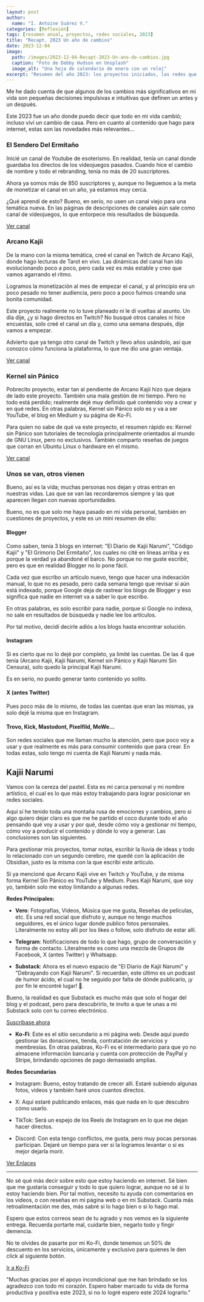 ```yaml
---
layout: post
author:
  name: "I. Antoine Suárez V."
categories: [Reflexión]
tags: [resumen anual, proyectos, redes sociales, 2023]
title: "Recapt. 2023 Un año de cambios"
date: 2023-12-04
image:
  path: /images/2023-12-04-Recapt-2023-Un-ano-de-cambios.jpg
  caption: "Foto de Debby Hudson en Unsplash"
  image_alt: "Una hoja de calendario de enero con un reloj"
excerpt: "Resumen del año 2023: los proyectos iniciados, las redes que se quedaron y los aprendizajes que marcaron un antes y un después en el mundo de Kajii Narumi."
---
```



Me he dado cuenta de que algunos de los cambios más significativos en mi vida son pequeñas decisiones impulsivas e intuitivas que definen un antes y un después.

Este 2023 fue un año donde puedo decir que todo en mi vida cambió; incluso viví un cambio de casa. Pero en cuanto al contenido que hago para internet, estas son las novedades más relevantes...


### El Sendero Del Ermitaño

Inicié un canal de Youtube de esoterismo. En realidad, tenía un canal donde guardaba los directos de los videojuegos pasados. Cuando hice el cambio de nombre y todo el rebranding, tenía no más de 20 suscriptores.

Ahora ya somos más de 850 suscriptores y, aunque no lleguemos a la meta de monetizar el canal en un año, ya estamos muy cerca.

¿Qué aprendí de esto? Bueno, en serio, no usen un canal viejo para una temática nueva. En las páginas de descripciones de canales aún sale como canal de videojuegos, lo que entorpece mis resultados de búsqueda.

[Ver canal](https://youtube.com/channel/UCviiwWWhyZPn4IZtDZhAvlw?sub_confirmation=1)

### Arcano Kajii

De la mano con la misma temática, creé el canal en Twitch de Arcano Kajii, donde hago lecturas de Tarot en vivo. Las dinámicas del canal han ido evolucionando poco a poco, pero cada vez es más estable y creo que vamos agarrando el ritmo.

Logramos la monetización al mes de empezar el canal, y al principio era un poco pesado no tener audiencia, pero poco a poco fuimos creando una bonita comunidad.

Este proyecto realmente no lo tuve planeado ni le di vueltas al asunto. Un día dije, ¿y si hago directos en Twitch? No busqué otros canales ni hice encuestas, solo creé el canal un día y, como una semana después, dije vamos a empezar.

Advierto que ya tengo otro canal de Twitch y llevo años usándolo, así que conozco cómo funciona la plataforma, lo que me dio una gran ventaja.

[Ver canal](https://www.twitch.tv/arcanokajii)

### Kernel sin Pánico

Pobrecito proyecto, estar tan al pendiente de Arcano Kajii hizo que dejara de lado este proyecto. También una mala gestión de mi tiempo. Pero no todo está perdido; realmente dejé muy definido qué contenido voy a crear y en qué redes. En otras palabras, Kernel sin Pánico solo es y va a ser YouTube, el blog en Medium y su página de Ko-Fi.

Para quien no sabe de qué va este proyecto, el resumen rápido es: Kernel sin Pánico son tutoriales de tecnología principalmente orientados al mundo de GNU Linux, pero no exclusivos. También comparto reseñas de juegos que corran en Ubuntu Linux o hardware en el mismo.

[Ver canal](https://www.youtube.com/channel/UCPjT4JmZglYBRGkD1DtUJrg?sub_confirmation=1)

### Unos se van, otros vienen

Bueno, así es la vida; muchas personas nos dejan y otras entran en nuestras vidas. Las que se van las recordaremos siempre y las que aparecen llegan con nuevas oportunidades.

Bueno, no es que solo me haya pasado en mi vida personal, también en cuestiones de proyectos, y este es un mini resumen de ello:

#### Blogger

Como saben, tenía 3 blogs en internet: "El Diario de Kajii Narumi", "Código Kajii" y "El Grimorio Del Ermitaño", los cuales no cité en líneas arriba y es porque la verdad ya abandoné el barco. No porque no me guste escribir, pero es que en realidad Blogger no lo pone fácil.

Cada vez que escribo un artículo nuevo, tengo que hacer una indexación manual, lo que no es pesado, pero cada semana tengo que revisar si aún está indexado, porque Google deja de rastrear los blogs de Blogger y eso significa que nadie en internet va a saber lo que escribo.

En otras palabras, es solo escribir para nadie, porque si Google no indexa, no sale en resultados de búsqueda y nadie lee los artículos.

Por tal motivo, decidí decirle adiós a los blogs hasta encontrar solución.

#### Instagram

Si es cierto que no lo dejé por completo, ya limité las cuentas. De las 4 que tenía (Arcano Kajii, Kajii Narumi, Kernel sin Pánico y Kajii Narumi Sin Censura), solo quedo la principal Kajii Narumi.

Es en serio, no puedo generar tanto contenido yo solito.

#### X (antes Twitter)

Pues poco más de lo mismo, de todas las cuentas que eran las mismas, ya solo dejé la misma que en Instagram.

#### Trovo, Kick, Mastodont, Pixelfild, MeWe...

Son redes sociales que me llaman mucho la atención, pero que poco voy a usar y que realmente es más para consumir contenido que para crear. En todas estas, solo tengo mi cuenta de Kajii Narumi y nada más.

## Kajii Narumi

Vamos con la cereza del pastel. Esta es mi carca personal y mi nombre artístico, el cual es lo que más estoy trabajando para lograr posicionar en redes sociales.

Aquí sí he tenido toda una montaña rusa de emociones y cambios, pero si algo quiero dejar claro es que me he partido el coco durante todo el año pensando qué voy a usar y por qué, desde cómo voy a gestionar mi tiempo, cómo voy a producir el contenido y dónde lo voy a generar. Las conclusiones son las siguientes.

Para gestionar mis proyectos, tomar notas, escribir la lluvia de ideas y todo lo relacionado con un segundo cerebro, me quedé con la aplicación de Obsidian, justo es la misma con la que escribí este artículo.

Si ya mencioné que Arcano Kajii vive en Twitch y YouTube, y de misma forma Kernel Sin Pánico es YouTube y Medium. Pues Kajii Narumi, que soy yo, también solo me estoy limitando a algunas redes.

**Redes Principales:**

- **Vero**: Fotografías, Videos, Música que me gusta, Reseñas de películas, etc. Es una red social que disfruto y, aunque no tengo muchos seguidores, es el único lugar donde publico fotos personales. Literalmente no estoy allí por los likes o follow, solo disfruto de estar allí.
    
- **Telegram**: Notificaciones de todo lo que hago, grupo de conversación y forma de contacto. Literalmente es como una mezcla de Grupos de Facebook, X (antes Twitter) y Whatsapp.
    
- **Substack**: Ahora es el nuevo espacio de "El Diario de Kajii Narumi" y "Debrayando con Kajii Narumi". Si recuerdan, este último es un podcast de humor ácido, el cual no he seguido por falta de dónde publicarlo, ¡y por fin le encontré lugar! 🥳.
    

Bueno, la realidad es que Substack es mucho más que solo el hogar del blog y el podcast, pero para descubrirlo, te invito a que te unas a mi Substack solo con tu correo electrónico.

[Suscríbase ahora](https://kajiinarumi.substack.com/subscribe?)

- **Ko-Fi**: Este es el sitio secundario a mi página web. Desde aquí puedo gestionar las donaciones, tienda, contratación de servicios y membresías. En otras palabras, Ko-Fi es el intermediario para que yo no almacene información bancaria y cuenta con protección de PayPal y Stripe, brindando opciones de pago demasiado amplias.
    

**Redes Secundarias**

- Instagram: Bueno, estoy tratando de crecer allí. Estaré subiendo algunas fotos, videos y también haré unos cuantos directos.
    
- X: Aquí estaré publicando enlaces, más que nada en lo que descubro cómo usarlo.
    
- TikTok: Será un espejo de los Reels de Instagram en lo que me dejan hacer directos.
    
- Discord: Con esta tengo conflictos, me gusta, pero muy pocas personas participan. Dejaré un tiempo para ver si la logramos levantar o si es mejor dejarla morir.
    

[Ver Enlaces](https://linktr.ee/kajiinarumi)

---

No sé qué más decir sobre esto que estoy haciendo en internet. Sé bien que me gustaría conseguir y todo lo que quiero lograr, aunque no sé si lo estoy haciendo bien. Por tal motivo, necesito tu ayuda con comentarios en los videos, o con reseñas en mi página web o en mi Substack. Cuanta más retroalimentación me des, más sabré si lo hago bien o si lo hago mal.

Espero que estos correos sean de tu agrado y nos vemos en la siguiente entrega. Recuerda portarte mal, cuidarte bien, negarlo todo y fingir demencia.

No te olvides de pasarte por mi Ko-Fi, donde tenemos un 50% de descuento en los servicios, únicamente y exclusivo para quienes le den click al siguiente botón.

[Ir a Ko-Fi](https://ko-fi.com/kajiinarumi/link/YULE23SUBSTACK)

"Muchas gracias por el apoyo incondicional que me han brindado se los agradezco con todo mi corazón. Espero haber marcado tu vida de forma productiva y positiva este 2023, si no lo logré espero este 2024 lograrlo."